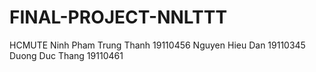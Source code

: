# FINAL-PROJECT-NNLTTT
HCMUTE
Ninh Pham Trung Thanh 19110456
Nguyen Hieu Dan 19110345
Duong Duc Thang 19110461
